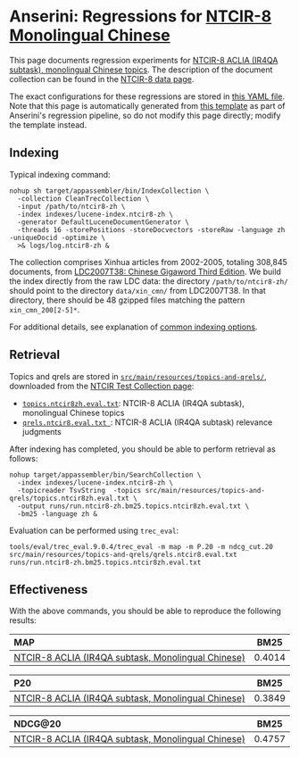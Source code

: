 # Anserini: Regressions for [NTCIR-8 Monolingual Chinese](http://research.nii.ac.jp/ntcir/ntcir-ws8/ws-en.html)

This page documents regression experiments for [NTCIR-8 ACLIA (IR4QA subtask), monolingual Chinese topics](http://research.nii.ac.jp/ntcir/ntcir-ws8/ws-en.html).
The description of the document collection can be found in the [NTCIR-8 data page](http://research.nii.ac.jp/ntcir/permission/ntcir-8/perm-en-ACLIA.html).

The exact configurations for these regressions are stored in [this YAML file](../src/main/resources/regression/ntcir8-zh.yaml).
Note that this page is automatically generated from [this template](../src/main/resources/docgen/templates/ntcir8-zh.template) as part of Anserini's regression pipeline, so do not modify this page directly; modify the template instead.

## Indexing

Typical indexing command:

```
nohup sh target/appassembler/bin/IndexCollection \
  -collection CleanTrecCollection \
  -input /path/to/ntcir8-zh \
  -index indexes/lucene-index.ntcir8-zh \
  -generator DefaultLuceneDocumentGenerator \
  -threads 16 -storePositions -storeDocvectors -storeRaw -language zh -uniqueDocid -optimize \
  >& logs/log.ntcir8-zh &
```

The collection comprises Xinhua articles from 2002-2005, totaling 308,845 documents, from [LDC2007T38: Chinese Gigaword Third Edition](https://catalog.ldc.upenn.edu/LDC2007T38).
We build the index directly from the raw LDC data:
the directory `/path/to/ntcir8-zh/` should point to the directory `data/xin_cmn/` from LDC2007T38.
In that directory, there should be 48 gzipped files matching the pattern `xin_cmn_200[2-5]*`.

For additional details, see explanation of [common indexing options](common-indexing-options.md).

## Retrieval

Topics and qrels are stored in [`src/main/resources/topics-and-qrels/`](../src/main/resources/topics-and-qrels/), downloaded from the [NTCIR Test Collection page](https://www.nii.ac.jp/dsc/idr/en/ntcir/ntcir.html):

+ [`topics.ntcir8zh.eval.txt`](../src/main/resources/topics-and-qrels/topics.ntcir8zh.eval.txt): NTCIR-8 ACLIA (IR4QA subtask), monolingual Chinese topics
+ [`qrels.ntcir8.eval.txt `](../src/main/resources/topics-and-qrels/qrels.ntcir8.eval.txt): NTCIR-8 ACLIA (IR4QA subtask) relevance judgments

After indexing has completed, you should be able to perform retrieval as follows:

```
nohup target/appassembler/bin/SearchCollection \
  -index indexes/lucene-index.ntcir8-zh \
  -topicreader TsvString  -topics src/main/resources/topics-and-qrels/topics.ntcir8zh.eval.txt \
  -output runs/run.ntcir8-zh.bm25.topics.ntcir8zh.eval.txt \
  -bm25 -language zh &
```

Evaluation can be performed using `trec_eval`:

```
tools/eval/trec_eval.9.0.4/trec_eval -m map -m P.20 -m ndcg_cut.20 src/main/resources/topics-and-qrels/qrels.ntcir8.eval.txt runs/run.ntcir8-zh.bm25.topics.ntcir8zh.eval.txt
```

## Effectiveness

With the above commands, you should be able to reproduce the following results:

MAP                                     | BM25      |
:---------------------------------------|-----------|
[NTCIR-8 ACLIA (IR4QA subtask, Monolingual Chinese)](../src/main/resources/topics-and-qrels/topics.ntcir8zh.eval.txt)| 0.4014    |


P20                                     | BM25      |
:---------------------------------------|-----------|
[NTCIR-8 ACLIA (IR4QA subtask, Monolingual Chinese)](../src/main/resources/topics-and-qrels/topics.ntcir8zh.eval.txt)| 0.3849    |


NDCG@20                                 | BM25      |
:---------------------------------------|-----------|
[NTCIR-8 ACLIA (IR4QA subtask, Monolingual Chinese)](../src/main/resources/topics-and-qrels/topics.ntcir8zh.eval.txt)| 0.4757    |
